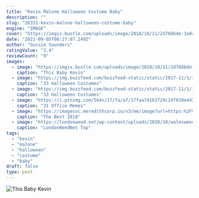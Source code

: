 ```yaml
---
title: "Kevin Malone Halloween Costume Baby"
description: ""
slug: "26331-kevin-malone-halloween-costume-baby"
engine: "IMAGE"
cover: "https://imgix.bustle.com/uploads/image/2018/10/11/2d768bde-1e04-4fb0-848e-ca96bb5972e9-big_1471967974_image.jpg?w=945&h=574&fit=crop&crop=faces&auto=format&q=70"
date: "2021-09-05T08:27:07.249Z"
author: "Gussie Saunders"
ratingValue: "3.4"
reviewCount: "9"
images:
  - image: "https://imgix.bustle.com/uploads/image/2018/10/11/2d768bde-1e04-4fb0-848e-ca96bb5972e9-big_1471967974_image.jpg?w=945&h=574&fit=crop&crop=faces&auto=format&q=70"
    caption: "This Baby Kevin"
  - image: "https://img.buzzfeed.com/buzzfeed-static/static/2017-11/1/13/asset/buzzfeed-prod-fastlane-01/sub-buzz-20557-1509556243-6.png"
    caption: "33 Halloween Costumes"
  - image: "https://img.buzzfeed.com/buzzfeed-static/static/2017-11/1/13/asset/buzzfeed-prod-fastlane-01/sub-buzz-20846-1509556292-1.png"
    caption: "33 Halloween Costumes"
  - image: "https://i.pinimg.com/564x/17/fa/a7/17faa74163729c24f039e442130f2af8.jpg"
    caption: "31 Office Memes"
  - image: "https://imagesvc.meredithcorp.io/v3/mm/image?url=https:%2F%2Fstatic.onecms.io%2Fwp-content%2Fuploads%2Fsites%2F14%2F2018%2F10%2F23%2FGettyImages-1047271694-2000.jpg"
    caption: "The Best 2018"
  - image: "https://londonweed.net/wp-content/uploads/2020/10/walesweed-1200x675.jpg"
    caption: "LondonWeedNet Top"
tags:
  - "kevin"
  - "malone"
  - "halloween"
  - "costume"
  - "baby"
draft: false
type: post
---
```



![This Baby Kevin](https://imgix.bustle.com/uploads/image/2018/10/11/2d768bde-1e04-4fb0-848e-ca96bb5972e9-big_1471967974_image.jpg?w=945&h=574&fit=crop&crop=faces&auto=format&q=70 "This Baby Kevin")


<!--inArticleAds-->

<!--galleryOne-->


<!--inArticleAds-->

<!--galleryTwo-->


<!--galleryThree-->

